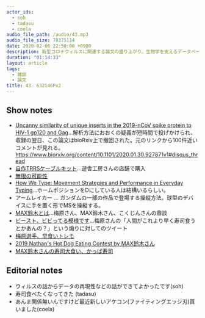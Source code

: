 ```yaml
---
actor_ids:
  - soh
  - tadasu
  - coela
audio_file_path: /audio/43.mp3
audio_file_size: 78375114
date: 2020-02-06 22:50:00 +0900
description: 新型コロナウィルスに関連する論文の盛り上がり、生物学を支えるデータベースの信頼性、無限の可能性があるキーボード、早食いの攻略について話しました。
duration: "01:14:33"
layout: article
tags: 
  - 雑談
  - 論文
title: 43. 632146Px2
---
```


## Show notes
- [Uncanny similarity of unique inserts in the 2019-nCoV spike protein to HIV-1 gp120 and Gag](https://www.biorxiv.org/content/10.1101/2020.01.30.927871v1)...解析方法におおくの疑義が短時間で投げかけられ、収録の翌日、この論文はbioRxiv上で撤回された。元のリンクから100件近いコメントが見れる。https://www.biorxiv.org/content/10.1101/2020.01.30.927871v1#disqus_thread
- [自作TRRSケーブルキット](https://mobile.twitter.com/yushakobo/status/1085410057053966341)...遊舎工房さんの店舗で購入
- [無限の可能性](https://booth.pm/ja/items/1313334) 
- [How We Type: Movement Strategies and Performance in Everyday Typing](https://userinterfaces.aalto.fi/how-we-type/)...ホームポジションをDにしている人は結構いるらしい。
- アームレイカー ... ガンダムの一部の作品で登場する操縦方法。球型のデバイスに手を置く形でMSを操縦する。
- [MAX鈴木とは](https://www.youtube.com/watch?v=KK_QdhsVl8U)...梅原さん、MAX鈴木さん、こくじんさんの鼎談
- [ビースト、ビビってる模様です](https://twitter.com/FReeMax1027/status/1222883402509979650)...梅原さんの「人間がこれより早く寿司食うとかあんの？」という煽りに対してのツイート
- [梅原選手、早食いトレモ](https://www.youtube.com/watch?v=Ykrh1l_Xrq0)
- [2019 Nathan's Hot Dog Eating Contest by MAX鈴木さん](https://www.youtube.com/watch?v=G12v68U7tgo)
- [MAX鈴木さんの寿司大食い、かっぱ寿司](https://www.youtube.com/watch?v=wmV-urzRHLY)

## Editorial notes
- ウィルスの話からデータの再現性などの話ができてよかったです(soh)
- 寿司食べたくなってきた (tadasu)
- あんま関係無いんですけど最近新しいアケコン(ファイティングエッジ刃)買いました(coela)

